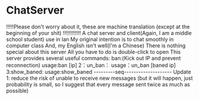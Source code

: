 # ChatServer
!!!!!Please don't worry about it, these are machine translation (except at the beginning of your shit)
!!!!!!!!!!!!
A chat server and client(Again, I am a middle school student)
use in lan
My original intention is to chat smoothly in computer class
And, my English isn't well(I'm a Chinese)
There is nothing special about this server
All you have to do is double-click to open
This server provides several useful commands:
ban:(Kick out IP and prevent reconnection)
usage:ban [ip]
2：un_ban：
usage：un_ban [baned ip]
3:show_baned:
usage:show_baned
---------seq--------------------
Update 1: reduce the risk of unable to receive new messages (but it will happen, just probability is small, so I suggest that every message sent twice as much as possible)
